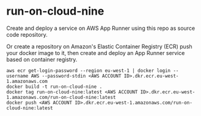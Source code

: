 # run-on-cloud-nine

Create and deploy a service on AWS App Runner using this repo as source code repository.


Or create a repository on Amazon's Elastic Container Registry (ECR) push your docker image to it, then create and deploy an App Runner service based on container registry.

```
aws ecr get-login-password --region eu-west-1 | docker login --username AWS --password-stdin <AWS ACCOUNT ID>.dkr.ecr.eu-west-1.amazonaws.com
docker build -t run-on-cloud-nine .
docker tag run-on-cloud-nine:latest <AWS ACCOUNT ID>.dkr.ecr.eu-west-1.amazonaws.com/run-on-cloud-nine:latest
docker push <AWS ACCOUNT ID>.dkr.ecr.eu-west-1.amazonaws.com/run-on-cloud-nine:latest
```
